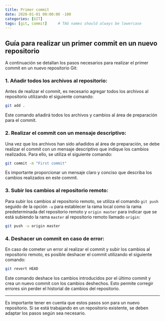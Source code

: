 ```yaml
---
title: Primer commit
date: 2020-01-01 00:00:00 -100
categories: [GIT]
tags: [git, commit]     # TAG names should always be lowercase
---
```


## Guía para realizar un primer commit en un nuevo repositorio

A continuación se detallan los pasos necesarios para realizar el primer commit en un nuevo repositorio Git:

### 1. Añadir todos los archivos al repositorio:

Antes de realizar el commit, es necesario agregar todos los archivos al repositorio utilizando el siguiente comando:

```bash
git add .
```

Este comando añadirá todos los archivos y cambios al área de preparación para el commit.

### 2. Realizar el commit con un mensaje descriptivo:

Una vez que los archivos han sido añadidos al área de preparación, se debe realizar el commit con un mensaje descriptivo que indique los cambios realizados. Para ello, se utiliza el siguiente comando:

```bash
git commit -m "First commit"
```

Es importante proporcionar un mensaje claro y conciso que describa los cambios realizados en este commit.

### 3. Subir los cambios al repositorio remoto:

Para subir los cambios al repositorio remoto, se utiliza el comando `git push` seguido de la opción `-u` para establecer la rama local como la rama predeterminada del repositorio remoto y `origin master` para indicar que se está subiendo la rama `master` al repositorio remoto llamado `origin`:

```bash
git push -u origin master
```

### 4. Deshacer un commit en caso de error:

En caso de cometer un error al realizar el commit y subir los cambios al repositorio remoto, es posible deshacer el commit utilizando el siguiente comando:

```bash
git revert HEAD
```

Este comando deshace los cambios introducidos por el último commit y crea un nuevo commit con los cambios deshechos. Esto permite corregir errores sin perder el historial de cambios del repositorio.

---

Es importante tener en cuenta que estos pasos son para un nuevo repositorio. Si se está trabajando en un repositorio existente, se deben adaptar los pasos según sea necesario.
